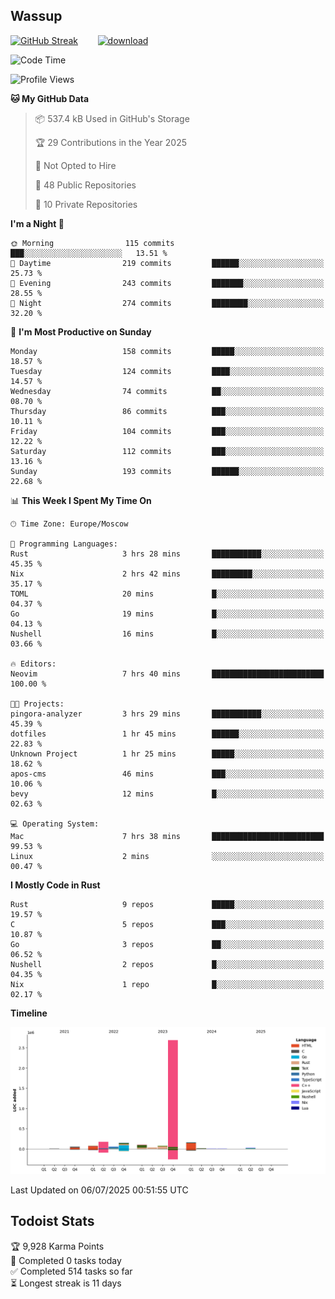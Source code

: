## Wassup

<!--
-->

[![GitHub Streak](http://github-readme-streak-stats.herokuapp.com?user=archeoss&theme=shades-of-purple&hide_border=true&date_format=j%20M%5B%20Y%5D)](https://git.io/streak-stats)&nbsp;&nbsp;&nbsp;&nbsp;&nbsp;&nbsp;&nbsp;&nbsp;[![download](https://user-images.githubusercontent.com/68448737/147796309-d8b65b1d-4dde-40d9-b03a-2b42aaa6cd43.jpeg)
](http://bmstu.ru/)

<!--START_SECTION:waka-->
![Code Time](http://img.shields.io/badge/Code%20Time-3%2C972%20hrs%204%20mins-blue)

![Profile Views](http://img.shields.io/badge/Profile%20Views-0-blue)

**🐱 My GitHub Data** 

> 📦 537.4 kB Used in GitHub's Storage 
 > 
> 🏆 29 Contributions in the Year 2025
 > 
> 🚫 Not Opted to Hire
 > 
> 📜 48 Public Repositories 
 > 
> 🔑 10 Private Repositories 
 > 
**I'm a Night 🦉** 

```text
🌞 Morning                115 commits         ███░░░░░░░░░░░░░░░░░░░░░░   13.51 % 
🌆 Daytime                219 commits         ██████░░░░░░░░░░░░░░░░░░░   25.73 % 
🌃 Evening                243 commits         ███████░░░░░░░░░░░░░░░░░░   28.55 % 
🌙 Night                  274 commits         ████████░░░░░░░░░░░░░░░░░   32.20 % 
```
📅 **I'm Most Productive on Sunday** 

```text
Monday                   158 commits         █████░░░░░░░░░░░░░░░░░░░░   18.57 % 
Tuesday                  124 commits         ████░░░░░░░░░░░░░░░░░░░░░   14.57 % 
Wednesday                74 commits          ██░░░░░░░░░░░░░░░░░░░░░░░   08.70 % 
Thursday                 86 commits          ███░░░░░░░░░░░░░░░░░░░░░░   10.11 % 
Friday                   104 commits         ███░░░░░░░░░░░░░░░░░░░░░░   12.22 % 
Saturday                 112 commits         ███░░░░░░░░░░░░░░░░░░░░░░   13.16 % 
Sunday                   193 commits         ██████░░░░░░░░░░░░░░░░░░░   22.68 % 
```


📊 **This Week I Spent My Time On** 

```text
🕑︎ Time Zone: Europe/Moscow

💬 Programming Languages: 
Rust                     3 hrs 28 mins       ███████████░░░░░░░░░░░░░░   45.35 % 
Nix                      2 hrs 42 mins       █████████░░░░░░░░░░░░░░░░   35.17 % 
TOML                     20 mins             █░░░░░░░░░░░░░░░░░░░░░░░░   04.37 % 
Go                       19 mins             █░░░░░░░░░░░░░░░░░░░░░░░░   04.13 % 
Nushell                  16 mins             █░░░░░░░░░░░░░░░░░░░░░░░░   03.66 % 

🔥 Editors: 
Neovim                   7 hrs 40 mins       █████████████████████████   100.00 % 

🐱‍💻 Projects: 
pingora-analyzer         3 hrs 29 mins       ███████████░░░░░░░░░░░░░░   45.39 % 
dotfiles                 1 hr 45 mins        ██████░░░░░░░░░░░░░░░░░░░   22.83 % 
Unknown Project          1 hr 25 mins        █████░░░░░░░░░░░░░░░░░░░░   18.62 % 
apos-cms                 46 mins             ███░░░░░░░░░░░░░░░░░░░░░░   10.06 % 
bevy                     12 mins             █░░░░░░░░░░░░░░░░░░░░░░░░   02.63 % 

💻 Operating System: 
Mac                      7 hrs 38 mins       █████████████████████████   99.53 % 
Linux                    2 mins              ░░░░░░░░░░░░░░░░░░░░░░░░░   00.47 % 
```

**I Mostly Code in Rust** 

```text
Rust                     9 repos             █████░░░░░░░░░░░░░░░░░░░░   19.57 % 
C                        5 repos             ███░░░░░░░░░░░░░░░░░░░░░░   10.87 % 
Go                       3 repos             ██░░░░░░░░░░░░░░░░░░░░░░░   06.52 % 
Nushell                  2 repos             █░░░░░░░░░░░░░░░░░░░░░░░░   04.35 % 
Nix                      1 repo              █░░░░░░░░░░░░░░░░░░░░░░░░   02.17 % 
```



**Timeline**

![Lines of Code chart](https://raw.githubusercontent.com/archeoss/archeoss/master/assets/bar_graph.png)


 Last Updated on 06/07/2025 00:51:55 UTC
<!--END_SECTION:waka-->

## Todoist Stats

<!-- TODO-IST:START -->
🏆  9,928 Karma Points           
🌸  Completed 0 tasks today           
✅  Completed 514 tasks so far           
⏳  Longest streak is 11 days
<!-- TODO-IST:END -->
